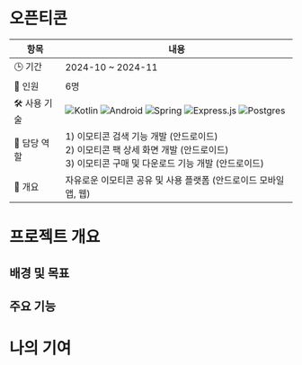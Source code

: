 # 오픈티콘

| 항목          | 내용 |
|--------------|------|
| 🕒 기간      | 2024-10 ~ 2024-11 |
| 👥 인원      | 6명 |
| 🛠 사용 기술 | <img src="https://img.shields.io/badge/kotlin-%237F52FF.svg?style=for-the-badge&logo=kotlin&logoColor=white" alt="Kotlin"/> <img src="https://img.shields.io/badge/Android-3DDC84?style=for-the-badge&logo=android&logoColor=white" alt="Android"/> <img src="https://img.shields.io/badge/spring-%236DB33F.svg?style=for-the-badge&logo=spring&logoColor=white" alt="Spring"/> <img src="https://img.shields.io/badge/express.js-%23404d59.svg?style=for-the-badge&logo=express&logoColor=%2361DAFB" alt="Express.js"/> <img src="https://img.shields.io/badge/postgres-%23316192.svg?style=for-the-badge&logo=postgresql&logoColor=white" alt="Postgres"/> |
| 🎯 담당 역할 | 1) 이모티콘 검색 기능 개발 (안드로이드)<br/>2) 이모티콘 팩 상세 화면 개발 (안드로이드)<br/>3) 이모티콘 구매 및 다운로드 기능 개발 (안드로이드) |
| 📖 개요      | 자유로운 이모티콘 공유 및 사용 플랫폼 (안드로이드 모바일 앱, 웹) |

# 프로젝트 개요
## 배경 및 목표
## 주요 기능

# 나의 기여
